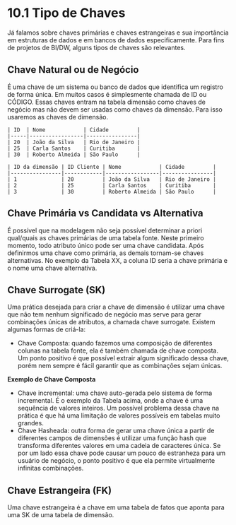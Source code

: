 # 10.1 Tipo de Chaves

Já falamos sobre chaves primárias e chaves estrangeiras  e sua importância em estruturas de dados e em bancos de dados especificamente. Para fins de projetos de BI/DW, alguns tipos de chaves são relevantes.

## Chave Natural ou de Negócio

É uma chave de um sistema ou banco de dados que identifica um registro de forma única.  Em muitos casos é simplesmente chamada de ID ou  CÓDIGO. Essas chaves entram na tabela dimensão como chaves de negócio mas não devem  ser usadas como chaves da dimensão. Para isso usaremos as chaves de dimensão.

```{table} A coluna ID é uma chave natural ou de negócio.
| ID  | Nome            | Cidade         |
|-----|-----------------|----------------|
| 20  | João da Silva   | Rio de Janeiro |
| 25  | Carla Santos    | Curitiba       |
| 30  | Roberto Almeida | São Paulo      |
```

```{table} Na tabela dimensão, uma nova chave é criada.
| ID da dimensão | ID Cliente | Nome            | Cidade         |
|----------------|------------|-----------------|----------------|
| 1              | 20         | João da Silva   | Rio de Janeiro |
| 2              | 25         | Carla Santos    | Curitiba       |
| 3              | 30         | Roberto Almeida | São Paulo      |
```
## Chave Primária vs Candidata vs Alternativa

É possível que na modelagem não seja possível determinar a priori qual/quais as chaves primárias de uma tabela fonte. Neste primeiro momento, todo atributo único pode ser uma chave candidata. Após definirmos uma chave como primária, as demais tornam-se chaves alternativas.  No exemplo da  Tabela XX, a coluna ID seria a chave primária e o nome uma chave alternativa.

## Chave  Surrogate (SK)

Uma prática desejada  para criar a chave de dimensão é utilizar uma chave que  não tem nenhum significado de negócio mas serve para gerar combinações únicas de atributos, a chamada chave surrogate. Existem algumas formas de criá-la:
  - Chave Composta:  quando  fazemos uma composição de diferentes colunas na tabela fonte, ela é também chamada de chave composta. Um ponto positivo é que possível extrair algum significado dessa chave, porém nem sempre é fácil garantir que as combinações sejam únicas.

  **Exemplo de Chave Composta**
  - Chave incremental: uma chave auto-gerada pelo sistema de forma incremental. É o exemplo da Tabela acima, onde a chave é uma sequência de valores inteiros. Um possível problema dessa chave na prática é que há uma limitação de  valores possíveis em tabelas muito grandes.
  - Chave Hasheada: outra forma de gerar uma chave única a partir de diferentes campos de dimensões é utilizar uma função hash que transforma diferentes valores em uma cadeia de caracteres única. Se por um lado essa chave pode causar um pouco de estranheza para um usuário de negócio, o ponto positivo é que ela permite virtualmente infinitas combinações.

## Chave Estrangeira (FK)

Uma chave estrangeira é a chave em uma tabela de fatos que aponta para uma SK de uma tabela de dimensão.